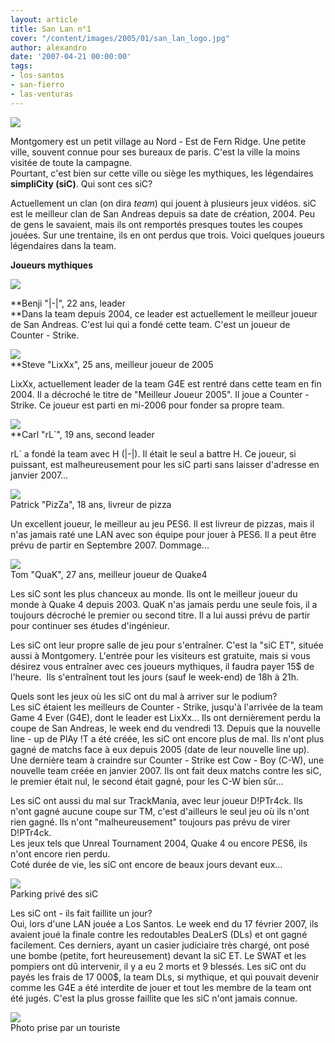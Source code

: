 ```yaml
---
layout: article
title: San Lan n°1
cover: "/content/images/2005/01/san_lan_logo.jpg"
author: alexandro
date: '2007-04-21 00:00:00'
tags:
- los-santos
- san-fierro
- las-venturas
---
```


![](  /content/images/2005/01/montgomery1.jpg)

Montgomery est un petit village au Nord - Est de Fern Ridge. Une petite ville, souvent connue pour ses bureaux de paris. C'est la ville la moins visitée de toute la campagne.  
Pourtant, c'est bien sur cette ville ou siège les mythiques, les légendaires **simpliCity (siC)**. Qui sont ces siC?

Actuellement un clan (on dira _team_) qui jouent&nbsp;à plusieurs jeux vidéos. siC est le meilleur clan de San Andreas depuis sa date de création, 2004. Peu de gens le savaient, mais ils ont remportés presques toutes les coupes jouées. Sur une trentaine, ils en ont perdus que trois. Voici quelques joueurs légendaires dans la team.

**Joueurs mythiques**

![](  /content/images/2005/01/h.jpg)

\*\*Benji "|-|", 22 ans, leader  
\*\*Dans la team depuis 2004, ce leader est actuellement le meilleur joueur de San Andreas. C'est lui qui a fondé cette team. C'est un joueur de Counter - Strike.

![](  /content/images/2005/01/LixXx.jpg)  
\*\*Steve "LixXx", 25 ans, meilleur joueur de 2005

LixXx, actuellement leader de la team G4E est rentré dans cette team en fin 2004. Il a décroché le titre de "Meilleur Joueur 2005". Il joue a Counter - Strike. Ce joueur est parti en mi-2006 pour fonder sa propre team.

![](  /content/images/2005/01/leader_carl.jpg)  
\*\*Carl "rL`", 19 ans, second leader

rL` a fondé la team avec H (|-|). Il était le seul a battre H. Ce joueur, si puissant, est malheureusement pour les siC parti sans laisser d'adresse en janvier 2007...

![](  /content/images/2005/01/patrick_live.jpg)  
Patrick "PizZa", 18 ans, livreur de pizza

Un excellent joueur, le meilleur au jeu PES6. Il est livreur de pizzas, mais&nbsp;il n'as jamais raté une LAN avec son équipe pour jouer&nbsp;à PES6. Il a peut être prévu de partir en Septembre 2007. Dommage...

![](  /content/images/2005/01/tom_parker1.jpg)  
Tom "QuaK", 27 ans, meilleur joueur de Quake4

Les siC sont les plus chanceux au monde. Ils ont le meilleur joueur du monde&nbsp;à Quake 4 depuis 2003. QuaK n'as jamais perdu une seule fois, il a toujours décroché le premier ou second titre. Il a lui aussi prévu de partir pour continuer ses études d'ingénieur.

Les siC ont leur propre salle de jeu pour s'entraîner. C'est la "siC ET", située aussi&nbsp;à Montgomery. L'entrée pour les visiteurs est gratuite, mais si vous désirez vous entraîner avec ces joueurs mythiques, il faudra payer 15$ de l'heure.&nbsp; Ils s'entraînent tout les jours (sauf le week-end) de 18h&nbsp;à 21h.

Quels sont les jeux où les siC ont du mal&nbsp;à arriver sur le podium?  
Les siC étaient les meilleurs de Counter - Strike, jusqu'à l'arrivée de la team Game 4 Ever (G4E), dont le leader est LixXx... Ils ont dernièrement perdu la coupe de San Andreas, le week end du vendredi 13. Depuis que&nbsp;la nouvelle line - up de PlAy !T a été créée, les siC ont encore plus de mal. Ils n'ont plus gagné de matchs face&nbsp;à eux depuis 2005 (date de leur nouvelle line up). Une dernière team à craindre sur Counter - Strike est Cow - Boy (C-W), une nouvelle team créée en janvier 2007. Ils ont fait deux matchs contre les siC, le premier était nul, le second était gagné, pour les C-W bien sûr...

Les siC ont aussi du mal&nbsp;sur TrackMania, avec leur joueur D!PTr4ck. Ils n'ont gagné aucune coupe sur TM, c'est d'ailleurs le seul jeu où ils n'ont rien gagné. Ils n'ont "malheureusement" toujours pas prévu de virer D!PTr4ck.  
Les jeux tels que Unreal Tournament 2004, Quake 4 ou encore PES6, ils n'ont encore rien perdu.  
Coté durée de vie, les siC ont encore de beaux jours devant eux...

![](  /content/images/2005/01/montgomery2.jpg)  
Parking privé des siC

Les siC ont - ils fait faillite un jour?  
Oui, lors d'une LAN jouée a Los Santos. Le week end du 17&nbsp;février 2007, ils avaient joué la finale contre les redoutables DeaLerS (DLs) et ont gagné facilement. Ces derniers, ayant un casier judiciaire très chargé, ont posé une bombe (petite, fort heureusement) devant la siC ET. Le SWAT et les pompiers ont dû intervenir, il y a eu 2 morts et 9 blessés. Les siC ont du payés les frais de 17 000$, la team DLs, si mythique, et qui pouvait devenir comme les G4E a été interdite de jouer et tout les membre de la team ont été jugés. C'est la plus grosse faillite que les siC n'ont jamais connue.

![](  /content/images/2005/01/accident3.jpg)  
Photo prise par un touriste

<!--kg-card-end: markdown-->
